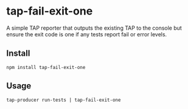 # tap-fail-exit-one

A simple TAP reporter that outputs the existing TAP to the console but ensure the exit code is one if any tests report fail or error levels.

## Install

```
npm install tap-fail-exit-one
```

## Usage

```
tap-producer run-tests | tap-fail-exit-one
```